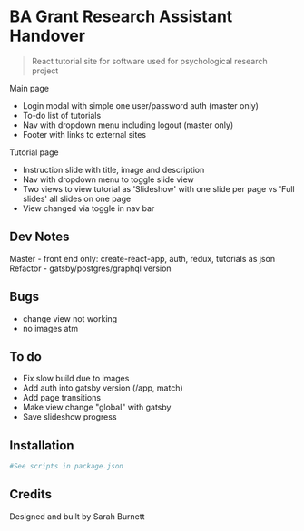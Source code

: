 # BA Grant Research Assistant Handover

> React tutorial site for software used for psychological research project

Main page

- Login modal with simple one user/password auth (master only)
- To-do list of tutorials
- Nav with dropdown menu including logout (master only)
- Footer with links to external sites

Tutorial page

- Instruction slide with title, image and description
- Nav with dropdown menu to toggle slide view
- Two views to view tutorial as 'Slideshow' with one slide per page vs 'Full slides' all slides on one page
- View changed via toggle in nav bar

## Dev Notes

Master - front end only: create-react-app, auth, redux, tutorials as json
Refactor - gatsby/postgres/graphql version

## Bugs

- change view not working
- no images atm

## To do

- Fix slow build due to images
- Add auth into gatsby version (/app, match)
- Add page transitions
- Make view change "global" with gatsby
- Save slideshow progress 

## Installation

```bash
#See scripts in package.json
```

## Credits

Designed and built by Sarah Burnett
